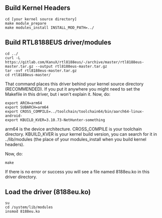 ## Build Kernel Headers

```
cd [your kernel source directory]
make module_prepare
make modules_install INSTALL_MOD_PATH=../
```

## Build RTL8188EUS driver/modules

```
cd ../
curl -L https://gitlab.com/KanuX/rtl8188eus/-/archive/master/rtl8188eus-master.tar.gz --output rtl8188eus-master.tar.gz
tar -xvf rtl8188eus-master.tar.gz
cd rtl8188eus-master/
```

That command places this driver behind your kernel source directory (RECOMMENDED).
If you put it anywhere you might need to set the Makefile in this driver, but i won't explain it.
Now, do:

```
export ARCH=arm64
export SUBARCH=arm64
export CROSS_COMPILE=../toolchain/toolchain64/bin/aarch64-linux-android-
export KBUILD_KVER=3.10.73-NetHunter-something
```

arm64 is the device architecture.
CROSS_COMPILE is your toolchain directory.
KBUILD_KVER is your kernel build version, you can search for it in ../lib/modules (the place of your modules_install when you build kernel headers).

Now, do:
```
make
```

If there is no error or success you will see a file named 8188eu.ko in this driver directory.


## Load the driver (8188eu.ko)
```
su
cd /system/lib/modules
insmod 8188eu.ko
```
